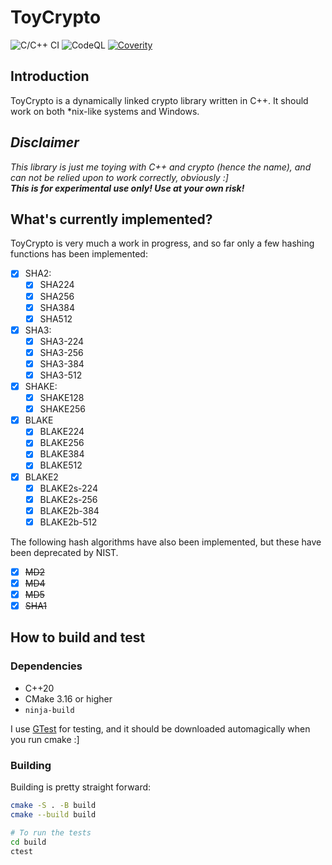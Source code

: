 # ToyCrypto

![C/C++ CI](https://github.com/cytesys/toycrypto/workflows/C/C++%20CI/badge.svg?branch=main)
![CodeQL](https://github.com/cytesys/toycrypto/actions/workflows/codeql.yml/badge.svg)
[![Coverity](https://scan.coverity.com/projects/25133/badge.svg)](https://scan.coverity.com/projects/cytesys-toycrypto)

## Introduction

ToyCrypto is a dynamically linked crypto library written in C\+\+. It should work on both *nix-like systems and Windows.

## *Disclaimer*

*This library is just me toying with C++ and crypto (hence the name), and can not be relied upon to work correctly, obviously \:]*  
***This is for experimental use only! Use at your own risk!***

## What's currently implemented?

ToyCrypto is very much a work in progress, and so far only a few hashing functions has been implemented:

- [x] SHA2:
    - [x] SHA224
    - [x] SHA256
    - [x] SHA384
    - [x] SHA512
- [x] SHA3:
    - [x] SHA3-224
    - [x] SHA3-256
    - [x] SHA3-384
    - [x] SHA3-512
- [x] SHAKE:
    - [x] SHAKE128
    - [x] SHAKE256
- [x] BLAKE
    - [x] BLAKE224
    - [x] BLAKE256
    - [x] BLAKE384
    - [x] BLAKE512
- [x] BLAKE2
    - [x] BLAKE2s-224
    - [x] BLAKE2s-256
    - [x] BLAKE2b-384
    - [x] BLAKE2b-512

The following hash algorithms have also been implemented, but these have been deprecated by NIST.

- [x] ~~MD2~~
- [x] ~~MD4~~
- [x] ~~MD5~~
- [x] ~~SHA1~~

## How to build and test

### Dependencies

- C\+\+20
- CMake 3.16 or higher
- `ninja-build`

I use [GTest](https://github.com/google/googletest/) for testing, and it should be downloaded automagically when you run cmake \:]

### Building

Building is pretty straight forward\:

```bash
cmake -S . -B build
cmake --build build

# To run the tests
cd build
ctest
```

